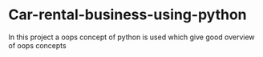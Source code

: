 # Car-rental-business-using-python
In this project a oops concept of python is used which give  good overview of oops concepts
